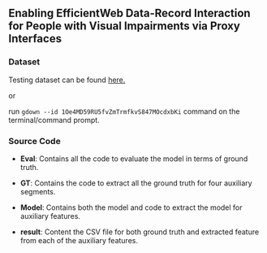 
## Enabling EfficientWeb Data-Record Interaction for People with Visual Impairments via Proxy Interfaces

### Dataset

Testing dataset can be found [here.](https://drive.google.com/drive/folders/1Oe4MD59RU5fvZmTrmfkvS847MOcdxbKi?usp=sharing)

or

run  `gdown --id 1Oe4MD59RU5fvZmTrmfkvS847MOcdxbKi` command on the terminal/command prompt.

### Source Code

* **Eval**: Contains all the code to evaluate the model in terms of ground truth.

* **GT**: Contains the code to extract all the ground truth for four auxiliary segments.

* **Model**: Contains both the model and code to extract the model for auxiliary features.

* **result**: Content the CSV file for both ground truth and extracted feature from each of the auxiliary features.
